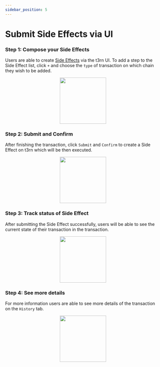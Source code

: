 ```yaml
---
sidebar_position: 5
---
```


# Submit Side Effects via UI

### Step 1: Compose your Side Effects

Users are able to create [Side Effects](sfx-overview) via the t3rn UI.
To add a step to the Side Effect list, click `+` and choose the `type` of transaction on which chain they wish to be added.

<p align="center">
    <img height="150" src="/img/t3rn-ui-start.png?raw=true"/>
</p>

### Step 2: Submit and Confirm

After finishing the transaction, click `Submit` and `Confirm` to create a Side Effect on t3rn which will be then executed.

<p align="center">
    <img height="150" src="/img/t3rn-ui-step2.png?raw=true"/>
</p>

### Step 3: Track status of Side Effect

After submitting the Side Effect successfully, users will be able to see the current state of their transaction in the transaction.

<p align="center">
    <img height="150" src="/img/t3rn-ui-transcation-done.png?raw=true"/>
</p>

### Step 4: See more details

For more information users are able to see more details of the transaction on the `History` tab.

<p align="center">
    <img height="150" src="/img/t3rn-ui-transaction-history.png?raw=true"/>
</p>
